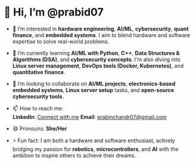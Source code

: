 # 👋 Hi, I’m @prabid07

- 👀 I’m interested in **hardware engineering**, **AI/ML**, **cybersecurity**, **quant finance**, and **embedded systems**. I aim to blend hardware and software expertise to solve real-world problems.

- 🌱 I’m currently learning **AI/ML with Python**, **C++**, **Data Structures & Algorithms (DSA)**, and **cybersecurity concepts**. I'm also diving into **Linux server management**, **DevOps tools (Docker, Kubernetes)**, and **quantitative finance**.

- 💞️ I’m looking to collaborate on **AI/ML projects**, **electronics-based embedded systems**, **Linux server setup** tasks, and **open-source cybersecurity tools**. 

- 📫 How to reach me:  
  **LinkedIn**: [Connect with me]([https://linkedin.com](https://www.linkedin.com/in/prabin-chandra-gautam-42126b2b3/))  
  **Email**: prabinchandr07@gmail.com 

- 😄 Pronouns: **She/Her**  

- ⚡ Fun fact: I am both a hardware and software enthusiast, actively bridging my passion for **robotics**, **microcontrollers**, and **AI** with the ambition to  inspire others to achieve their dreams. 
